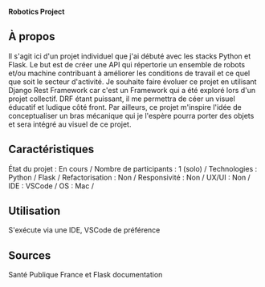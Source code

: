 **Robotics Project**
## À propos
Il s'agit ici d'un projet individuel que j'ai débuté avec les stacks Python et Flask. 
Le but est de créer une API qui répertorie un ensemble de robots et/ou machine contribuant à améliorer les conditions de travail et ce quel que soit le secteur d'activité.
Je souhaite faire évoluer ce projet en utilisant Django Rest Framework car c'est un Framework qui a été exploré lors d'un projet collectif. DRF étant puissant, il me permettra 
de céer un visuel éducatif et ludique côté front. Par ailleurs, ce projet m'inspire l'idée de conceptualiser un bras mécanique qui je l'espère pourra porter des objets et 
sera intégré au visuel de ce projet.

## Caractéristiques
État du projet : En cours /
Nombre de participants : 1 (solo) /
Technologies : Python / Flask /
Refactorisation : Non /
Responsivité : Non /
UX/UI : Non /
IDE : VSCode /
OS : Mac /
## Utilisation
S'exécute via une IDE, VSCode de préférence
## Sources
Santé Publique France et Flask documentation
